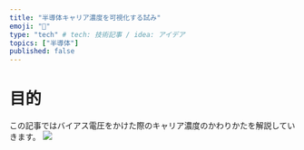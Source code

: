 ```yaml
---
title: "半導体キャリア濃度を可視化する試み"
emoji: "🍣"
type: "tech" # tech: 技術記事 / idea: アイデア
topics: ["半導体"]
published: false
---
```

# 目的
この記事ではバイアス電圧をかけた際のキャリア濃度のかわりかたを解説していきます。
![](https://storage.googleapis.com/zenn-user-upload/lc5iupx80ev8q5cd0ot6hnhif0ce)